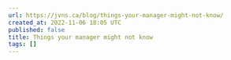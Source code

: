 ```yaml
---
url: https://jvns.ca/blog/things-your-manager-might-not-know/
created_at: 2022-11-06 18:05 UTC
published: false
title: Things your manager might not know
tags: []
---
```



